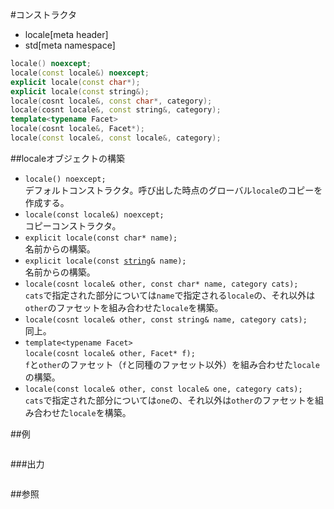 #コンストラクタ
* locale[meta header]
* std[meta namespace]

```cpp
locale() noexcept;
locale(const locale&) noexcept;
explicit locale(const char*);
explicit locale(const string&);
locale(cosnt locale&, const char*, category);
locale(cosnt locale&, const string&, category);
template<typename Facet>
locale(cosnt locale&, Facet*);
locale(const locale&, const locale&, category);
```

##localeオブジェクトの構築

- `locale() noexcept;`<br/>デフォルトコンストラクタ。呼び出した時点のグローバル`locale`のコピーを作成する。
- `locale(const locale&) noexcept;`<br/>コピーコンストラクタ。
- `explicit locale(const char* name);`<br/>名前からの構築。
- `explicit locale(const `[`string`](/reference/string/basic_string.md)`& name);`<br/>名前からの構築。
- `locale(cosnt locale& other, const char* name, category cats);`<br/>`cats`で指定された部分については`name`で指定される`locale`の、それ以外は`other`のファセットを組み合わせた`locale`を構築。
- `locale(cosnt locale& other, const string& name, category cats);`<br/>同上。
- `template<typename Facet>`<br/>`locale(cosnt locale& other, Facet* f);`<br/>`f`と`other`のファセット（`f`と同種のファセット以外）を組み合わせた`locale`の構築。
- `locale(const locale& other, const locale& one, category cats);`<br/>`cats`で指定された部分については`one`の、それ以外は`other`のファセットを組み合わせた`locale`を構築。


##例
```cpp
```

###出力
```
```

##参照
